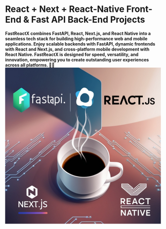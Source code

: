 # React + Next + React-Native Front-End & Fast API Back-End Projects

**FastReactX combines FastAPI, React, Next.js, and React Native into a seamless tech stack for building high-performance web and mobile applications. Enjoy scalable backends with FastAPI, dynamic frontends with React and Next.js, and cross-platform mobile development with React Native. FastReactX is designed for speed, versatility, and innovation, empowering you to create outstanding user experiences across all platforms. 🚀🌐**
![repo_image](https://github.com/kira23j/FastReactX/blob/main/01.Task-Manager-FastAPI%20%26%20React/screenshots/logo.jpg)
